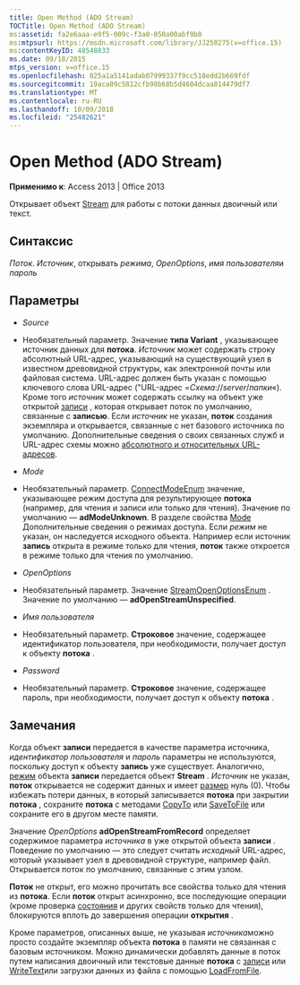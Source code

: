 ```yaml
---
title: Open Method (ADO Stream)
TOCTitle: Open Method (ADO Stream)
ms:assetid: fa2e6aaa-e9f5-009c-f3a0-050a00abf9b0
ms:mtpsurl: https://msdn.microsoft.com/library/JJ250275(v=office.15)
ms:contentKeyID: 48548833
ms.date: 09/18/2015
mtps_version: v=office.15
ms.openlocfilehash: 025a1a5141adab07999337f9cc518edd2b669fdf
ms.sourcegitcommit: 19aca09c5812cfb98b68b5d4604dcaa814479df7
ms.translationtype: MT
ms.contentlocale: ru-RU
ms.lasthandoff: 10/09/2018
ms.locfileid: "25482621"
---
```

# <a name="open-method-ado-stream"></a>Open Method (ADO Stream)


**Применимо к**: Access 2013 | Office 2013


Открывает объект [Stream](stream-object-ado.md) для работы с потоки данных двоичный или текст.

## <a name="syntax"></a>Синтаксис

*Поток*. *Источник*, открывать *режима*, *OpenOptions*, *имя пользователя*и *пароль*

## <a name="parameters"></a>Параметры

  - *Source*

  - Необязательный параметр. Значение **типа Variant** , указывающее источник данных для **потока**. *Источник* может содержать строку абсолютный URL-адрес, указывающий на существующий узел в известном древовидной структуры, как электронной почты или файловая система. URL-адрес должен быть указан с помощью ключевого слова URL-адрес ("URL-адрес =*Схема*://*server*/*папки*«). Кроме того *источник* может содержать ссылку на объект уже открытой [записи](record-object-ado.md) , которая открывает поток по умолчанию, связанные с **записью**. Если *источник* не указан, **поток** создания экземпляра и открывается, связанные с нет базового источника по умолчанию. Дополнительные сведения о своих связанных служб и URL-адрес схемы можно [абсолютного и относительных URL-адресов](absolute-and-relative-urls.md).

  - *Mode*

  - Необязательный параметр. [ConnectModeEnum](connectmodeenum.md) значение, указывающее режим доступа для результирующее **потока** (например, для чтения и записи или только для чтения). Значение по умолчанию — **adModeUnknown**. В разделе свойства [Mode](mode-property-ado.md) Дополнительные сведения о режимах доступа. Если *режим* не указан, он наследуется исходного объекта. Например если источник **запись** открыта в режиме только для чтения, **поток** также откроется в режиме только для чтения по умолчанию.

  - *OpenOptions*

  - Необязательный параметр. Значение [StreamOpenOptionsEnum](streamopenoptionsenum.md) . Значение по умолчанию — **adOpenStreamUnspecified**.

  - *Имя пользователя*

  - Необязательный параметр. **Строковое** значение, содержащее идентификатор пользователя, при необходимости, получает доступ к объекту **потока** .

  - *Password*

  - Необязательный параметр. **Строковое** значение, содержащее пароль, при необходимости, получает доступ к объекту **потока** .

## <a name="remarks"></a>Замечания

Когда объект **записи** передается в качестве параметра источника, *идентификатор пользователя* и *пароль* параметры не используются, поскольку доступ к объекту **запись** уже существует. Аналогично, [режим](mode-property-ado.md) объекта **записи** передается объект **Stream** . *Источник* не указан, **поток** открывается не содержит данных и имеет [размер](https://msdn.microsoft.com/library/jj250128\(v=office.15\)) нуль (0). Чтобы избежать потери данных, в который записывается **потока** при закрытии **потока** , сохраните **потока** с методами [CopyTo](copyto-method-ado.md) или [SaveToFile](savetofile-method-ado.md) или сохраните его в другом месте памяти.

Значение *OpenOptions* **adOpenStreamFromRecord** определяет содержимое параметра *источника* в уже открытой объекта **записи** . Поведение по умолчанию — это следует считать *исходный* URL-адрес, который указывает узел в древовидной структуре, например файл. Открывается поток по умолчанию, связанные с этим узлом.

**Поток** не открыт, его можно прочитать все свойства только для чтения из **потока**. Если **поток** открыт асинхронно, все последующие операции (кроме проверка [состояния](state-property-ado.md) и других свойств только для чтения), блокируются вплоть до завершения операции **открытия** .

Кроме параметров, описанных выше, не указывая *источника*можно просто создайте экземпляр объекта **потока** в памяти не связанная с базовым источником. Можно динамически добавлять данные в поток путем написания двоичный или текстовые данные **потока** с [записи](write-method-ado.md) или [WriteText](writetext-method-ado.md)или загрузки данных из файла с помощью [LoadFromFile](loadfromfile-method-ado.md).

